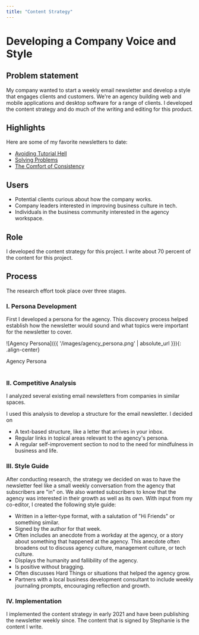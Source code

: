 ```yaml
---
title: "Content Strategy"
---
```

# Developing a Company Voice and Style

## Problem statement
My company wanted to start a weekly email newsletter and develop a style that engages clients and customers. We're an agency building web and mobile applications and desktop software for a range of clients. I developed the content strategy and do much of the writing and editing for this product.

## Highlights

Here are some of my favorite newsletters to date:
- [Avoiding Tutorial Hell](https://www.getrevue.co/profile/radial/issues/avoiding-tutorial-hell-974804)
- [Solving Problems](https://www.getrevue.co/profile/radial/issues/solving-problems-740112)
- [The Comfort of Consistency](https://www.getrevue.co/profile/radial/issues/the-comfort-of-consistency-571600)

## Users
- Potential clients curious about how the company works.
- Company leaders interested in improving business culture in tech.
- Individuals in the business community interested in the agency workspace.

## Role
I developed the content strategy for this project. I write about 70 percent of the content for this project.

## Process
The research effort took place over three stages.

### I. Persona Development
First I developed a persona for the agency. This discovery process helped establish how the newsletter would sound and what topics were important for the newsletter to cover.

![Agency Persona]({{ '/images/agency_persona.png' | absolute_url }}){: .align-center}
<figcaption>Agency Persona</figcaption>
<br/>

### II. Competitive Analysis
I analyzed several existing email newsletters from companies in similar spaces.

I used this analysis to develop a structure for the email newsletter. I decided on
- A text-based structure, like a letter that arrives in your inbox.
- Regular links in topical areas relevant to the agency's persona.
- A regular self-improvement section to nod to the need for mindfulness in business and life.

### III. Style Guide

After conducting research, the strategy we decided on was to have the newsletter feel like a small weekly conversation from the agency that subscribers are "in" on. We also wanted subscribers to know that the agency was interested in their growth as well as its own. With input from my co-editor, I created the following style guide:

- Written in a letter-type format, with a salutation of "Hi Friends" or something similar.
- Signed by the author for that week.
- Often includes an anecdote from a workday at the agency, or a story about something that happened at the agency. This anecdote often broadens out to discuss agency culture, management culture, or tech culture.
- Displays the humanity and fallibility of the agency.
- Is positive without bragging.
- Often discusses Hard Things or situations that helped the agency grow.
- Partners with a local business development consultant to include weekly journaling prompts, encouraging reflection and growth.

### IV. Implementation

I implemented the content strategy in early 2021 and have been publishing the newsletter weekly since. The content that is signed by Stephanie is the content I write.
